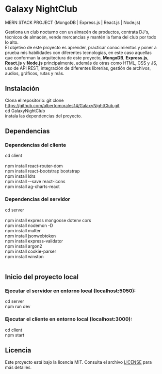 # Galaxy NightClub

MERN STACK PROJECT (MongoDB | Express.js | React.js | Node.js)

Gestiona un club nocturno con un almacén de productos, contrata DJ's, técnicos de almacén, vende mercancías y mantén la fama del club por todo lo alto.<br>
El objetivo de este proyecto es aprender, practicar conocimientos y poner a prueba mis habilidades con diferentes tecnologías, en este caso aquellas que conforman la arquitectura de este proyecto, <b>MongoDB</b>, <b>Express.js</b>, <b>React.js</b> y <b>Node.js</b> principalmente, además de otras como HTML, CSS y JS, uso de API REST, integración de diferentes librerías, gestión de archivos, audios, gráficos, rutas y más.

## Instalación

Clona el repositorio: git clone https://github.com/albertomorales14/GalaxyNightClub.git<br>
cd GalaxyNightClub<br>
instala las dependencias del proyecto.<br>

## Dependencias

### Dependencias del cliente<br>
cd client<br><br>
npm install react-router-dom<br>
npm install react-bootstrap bootstrap<br>
npm install ldrs<br>
npm install --save react-icons<br>
npm install ag-charts-react<br>

### Dependencias del servidor<br>
cd server<br><br>
npm install express mongoose dotenv cors<br>
npm install nodemon -D<br>
npm install multer<br>
npm install jsonwebtoken<br>
npm install express-validator<br>
npm install argon2<br>
npm install cookie-parser<br>
npm install winston<br>
<br>
## Inicio del proyecto local<br>
### Ejecutar el servidor en entorno local (localhost:5050):<br>
cd server<br>
npm run dev<br>

### Ejecutar el cliente en entorno local (localhost:3000):<br>
cd client<br>
npm start<br>

## Licencia

Este proyecto está bajo la licencia MIT. Consulta el archivo [LICENSE](LICENSE.md) para más detalles.
